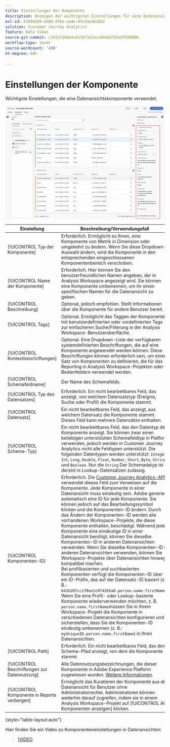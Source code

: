```yaml
---
title: Einstellungen der Komponente
description: Anzeigen der wichtigsten Einstellungen für eine Datenansichtskomponente
exl-id: 6300d289-d308-476e-aa4e-05cdae361bb2
solution: Customer Journey Analytics
feature: Data Views
source-git-commit: c343a729de4cb13473a7acc04e837b5e5f69809b
workflow-type: tm+mt
source-wordcount: '490'
ht-degree: 69%

---
```


# Einstellungen der Komponente

Wichtigste Einstellungen, die eine Datenansichtskomponente verwendet.

![Die in diesem Abschnitt beschriebenen Komponenteneinstellungen](../assets/component-settings.png)

| Einstellung | Beschreibung/Verwendungsfall |
| --- | --- |
| [!UICONTROL Typ der Komponente] | Erforderlich. Ermöglicht es Ihnen, eine Komponente von Metrik in Dimension oder umgekehrt zu ändern. Wenn Sie diese Dropdown-Auswahl ändern, wird die Komponente in den entsprechenden eingeschlossenen Komponentenbereich verschoben. |
| [!UICONTROL Name der Komponente] | Erforderlich. Hier können Sie den benutzerfreundlichen Namen angeben, der in Analysis Workspace angezeigt wird. Sie können eine Komponente umbenennen, um ihr einen spezifischen Namen für die Datenansicht zu geben. |
| [!UICONTROL Beschreibung] | Optional, jedoch empfohlen. Stellt Informationen über die Komponente für andere Benutzer bereit. |
| [!UICONTROL Tags] | Optional. Ermöglicht das Taggen der Komponente mit benutzerdefinierten oder vordefinierten Tags zur einfacheren Suche/Filterung in der Analysis Workspace-Benutzeroberfläche. |
| [!UICONTROL Kontextbeschriftungen] | Optional. Eine Dropdown-Liste der verfügbaren systemdefinierten Beschriftungen, die auf eine Komponente angewendet werden können. Diese Beschriftungen können erforderlich sein, um einen Satz von Komponenten zu definieren, die für das Reporting in Analysis Workspace-Projekten oder -Bedienfeldern verwendet werden. |
| [!UICONTROL Schemafeldname] | Der Name des Schemafelds. |
| [!UICONTROL Typ des Datensatzes] | Erforderlich. Ein nicht bearbeitbares Feld, das anzeigt, von welchem Datensatztyp (Ereignis, Suche oder Profil) die Komponente stammt. |
| [!UICONTROL Datensatz] | Ein nicht bearbeitbares Feld, das anzeigt, aus welchem Datensatz die Komponente stammt. Dieses Feld kann mehrere Datensätze enthalten. |
| [!UICONTROL Schema-Typ] | Ein nicht bearbeitbares Feld, das den Datentyp der Komponente anzeigt. Sie können zwar einen beliebigen unterstützten Schemafeldtyp in Platform verwenden, jedoch werden in Customer Journey Analytics nicht alle Feldtypen unterstützt. Die folgenden Datentypen werden unterstützt: `Integer`, `Int`, `Long`, `Double`, `Float`, `Number`, `Short`, `Byte`, `String` und `Boolean`. Nur die `String` Der Schemadatyp ist derzeit in Lookup-Datensätzen zulässig. |
| [!UICONTROL Komponenten-ID] | Erforderlich. Die [Customer Journey Analytics-API](https://adobe.io/cja-apis/docs) verwendet dieses Feld zum Verweisen auf die Komponente. Jede Komponente in einer Datenansicht muss eindeutig sein. Adobe generiert automatisch eine ID für jede Komponente. Sie können jedoch auf das Bearbeitungssymbol klicken und die Komponenten-ID ändern. Durch das Ändern der Komponenten-ID werden alle vorhandenen Workspace-Projekte, die diese Komponente enthalten, beschädigt. Während jede Komponente eine eindeutige ID in einer Datenansicht benötigt, können Sie dieselbe Komponenten-ID in anderen Datenansichten verwenden. Wenn Sie dieselbe Komponenten-ID in anderen Datenansichten verwenden, können Sie Workspace-Projekte über Datenansichten hinweg kompatibel machen. <br/>Bei profilbasierten und suchbasierten Komponenten verfügt die Komponenten-ID über ein ID-Präfix, das auf der Datensatz-ID basiert (z. B.: `642b28fcc1f0ee1c074265a0.person.name.firstName`). Wenn Sie eine Profil- oder Lookup-basierte Komponente wiederverwenden möchten, z. B. `person.name.firstName`müssen Sie in Ihrem Workspace-Projekt die Komponente in verschiedenen Datenansichten konfigurieren und sicherstellen, dass Sie die Komponenten-ID eindeutig umbenennen (z. B.: `myUniqueID.person.name.firstName`) in Ihren Datenansichten. |
| [!UICONTROL Path] | Erforderlich. Ein nicht bearbeitbares Feld, das den Schema-Pfad anzeigt, von dem die Komponente stammt. |
| [!UICONTROL Beschriftungen zur Datennutzung] | Alle Datennutzungsbezeichnungen, die dieser Komponente in Adobe Experience Platform zugewiesen wurden. [Weitere Informationen](/help/data-views/data-governance.md). |
| [!UICONTROL Komponente in Reports verbergen] | Ermöglicht das Kuratieren der Komponente aus der Datenansicht für Benutzer ohne Administratorrechte. Administratoren können weiterhin darauf zugreifen, indem sie in einem Analysis Workspace-Projekt auf [!UICONTROL Alle Komponenten anzeigen] klicken. |

{style="table-layout:auto"}

Hier finden Sie ein Video zu Komponenteneinstellungen in Datenansichten:

>[!VIDEO](https://video.tv.adobe.com/v/333112/?quality=12)
